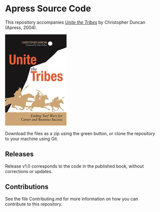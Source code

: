 # Apress Source Code

This repository accompanies [*Unite the Tribes*](http://www.apress.com/9781590592403) by Christopher Duncan (Apress, 2004).

![Cover image](9781590592403.jpg)

Download the files as a zip using the green button, or clone the repository to your machine using Git.

## Releases

Release v1.0 corresponds to the code in the published book, without corrections or updates.

## Contributions

See the file Contributing.md for more information on how you can contribute to this repository.
